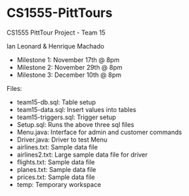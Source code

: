 # CS1555-PittTours
CS1555 PittTour Project - Team 15

Ian Leonard & Henrique Machado

- Milestone 1: November 17th @ 8pm
- Milestone 2: November 29th @ 8pm
- Milestone 3: December 10th @ 8pm

Files:
- team15-db.sql: Table setup
- team15-data.sql: Insert values into tables
- team15-triggers.sql: Trigger setup
- Setup.sql: Runs the above three sql files
- Menu.java: Interface for admin and customer commands
- Driver.java: Driver to test Menu
- airlines.txt: Sample data file
- airlines2.txt: Large sample data file for driver
- flights.txt: Sample data file
- planes.txt: Sample data file
- prices.txt: Sample data file
- temp: Temporary workspace
